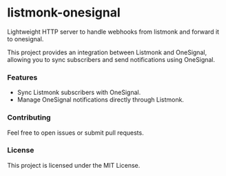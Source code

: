 # listmonk-onesignal
Lightweight HTTP server to handle webhooks from listmonk and forward it to onesignal.

This project provides an integration between Listmonk and OneSignal, allowing you to sync subscribers and send notifications using OneSignal.

### Features

- Sync Listmonk subscribers with OneSignal.
- Manage OneSignal notifications directly through Listmonk.

### Contributing

Feel free to open issues or submit pull requests.

### License

This project is licensed under the MIT License.
